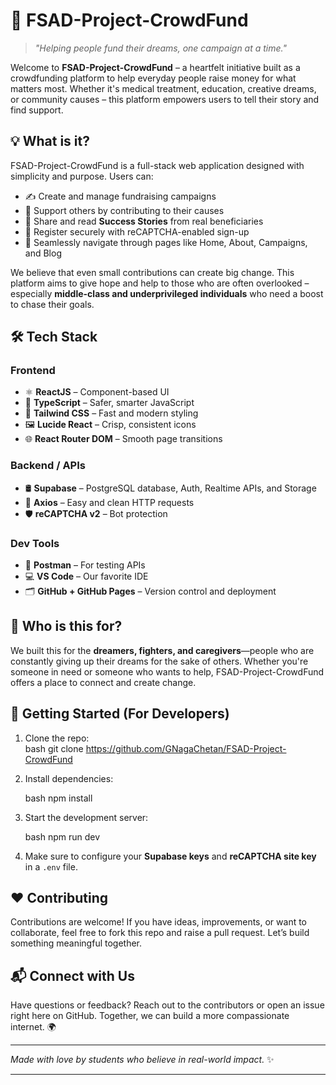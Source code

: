 # 🌟 FSAD-Project-CrowdFund

> *"Helping people fund their dreams, one campaign at a time."*

Welcome to **FSAD-Project-CrowdFund** – a heartfelt initiative built as a crowdfunding platform to help everyday people raise money for what matters most. Whether it's medical treatment, education, creative dreams, or community causes – this platform empowers users to tell their story and find support.

## 💡 What is it?

FSAD-Project-CrowdFund is a full-stack web application designed with simplicity and purpose. Users can:

- ✍️ Create and manage fundraising campaigns  
- 🤝 Support others by contributing to their causes  
- 📖 Share and read **Success Stories** from real beneficiaries 
- 🔐 Register securely with reCAPTCHA-enabled sign-up  
- 🔄 Seamlessly navigate through pages like Home, About, Campaigns, and Blog

We believe that even small contributions can create big change. This platform aims to give hope and help to those who are often overlooked – especially **middle-class and underprivileged individuals** who need a boost to chase their goals.

## 🛠️ Tech Stack

### Frontend
- ⚛️ **ReactJS** – Component-based UI  
- 🧠 **TypeScript** – Safer, smarter JavaScript  
- 🎨 **Tailwind CSS** – Fast and modern styling  
- 🖼️ **Lucide React** – Crisp, consistent icons  
- 🌐 **React Router DOM** – Smooth page transitions  

### Backend / APIs
- 🛢️ **Supabase** – PostgreSQL database, Auth, Realtime APIs, and Storage  
- 🔗 **Axios** – Easy and clean HTTP requests  
- 🛡️ **reCAPTCHA v2** – Bot protection  

### Dev Tools
- 🧪 **Postman** – For testing APIs  
- 💻 **VS Code** – Our favorite IDE  
- 🗂️ **GitHub + GitHub Pages** – Version control and deployment  

## 🎯 Who is this for?

We built this for the **dreamers, fighters, and caregivers**—people who are constantly giving up their dreams for the sake of others. Whether you're someone in need or someone who wants to help, FSAD-Project-CrowdFund offers a place to connect and create change.

## 🚀 Getting Started (For Developers)

1. Clone the repo:  
   bash
   git clone https://github.com/GNagaChetan/FSAD-Project-CrowdFund

2. Install dependencies:

   bash
   npm install
   

3. Start the development server:

   bash
   npm run dev
   

5. Make sure to configure your **Supabase keys** and **reCAPTCHA site key** in a `.env` file.

## ❤️ Contributing

Contributions are welcome! If you have ideas, improvements, or want to collaborate, feel free to fork this repo and raise a pull request. Let’s build something meaningful together.

## 📬 Connect with Us

Have questions or feedback? Reach out to the contributors or open an issue right here on GitHub.
Together, we can build a more compassionate internet. 🌍

---

*Made with love by students who believe in real-world impact.* ✨

---

